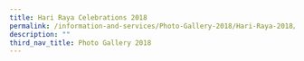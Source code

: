 ```yaml
---
title: Hari Raya Celebrations 2018
permalink: /information-and-services/Photo-Gallery-2018/Hari-Raya-2018/permalink
description: ""
third_nav_title: Photo Gallery 2018
---
```

